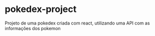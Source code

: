 # pokedex-project
Projeto de uma pokedex criada com react, utilizando uma API com as informações dos pokemon
